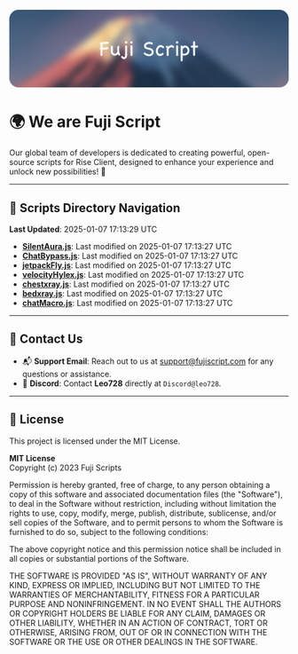 ![Banner](.github/b.webp)

# 🌍 **We are Fuji Script**

Our global team of developers is dedicated to creating powerful, open-source scripts for Rise Client, designed to enhance your experience and unlock new possibilities! 🌟

---
<!-- SCRIPTS_NAVIGATION_START -->
## 📂 **Scripts Directory Navigation**

**Last Updated**: 2025-01-07 17:13:29 UTC

- **[SilentAura.js](scripts/SilentAura.js)**: Last modified on 2025-01-07 17:13:27 UTC
- **[ChatBypass.js](scripts/ChatBypass.js)**: Last modified on 2025-01-07 17:13:27 UTC
- **[jetpackFly.js](scripts/jetpackFly.js)**: Last modified on 2025-01-07 17:13:27 UTC
- **[velocityHylex.js](scripts/velocityHylex.js)**: Last modified on 2025-01-07 17:13:27 UTC
- **[chestxray.js](scripts/chestxray.js)**: Last modified on 2025-01-07 17:13:27 UTC
- **[bedxray.js](scripts/bedxray.js)**: Last modified on 2025-01-07 17:13:27 UTC
- **[chatMacro.js](scripts/chatMacro.js)**: Last modified on 2025-01-07 17:13:27 UTC

<!-- SCRIPTS_NAVIGATION_END -->

---

## 💬 **Contact Us**  
- 📬 **Support Email**: Reach out to us at [support@fujiscript.com](mailto:support@fujiscript.com) for any questions or assistance.  
- 💬 **Discord**: Contact **Leo728** directly at `Discord@leo728`.

---

## 📜 **License**

This project is licensed under the MIT License.  

**MIT License**  
Copyright (c) 2023 Fuji Scripts  

Permission is hereby granted, free of charge, to any person obtaining a copy of this software and associated documentation files (the "Software"), to deal in the Software without restriction, including without limitation the rights to use, copy, modify, merge, publish, distribute, sublicense, and/or sell copies of the Software, and to permit persons to whom the Software is furnished to do so, subject to the following conditions:  

The above copyright notice and this permission notice shall be included in all copies or substantial portions of the Software.  

THE SOFTWARE IS PROVIDED "AS IS", WITHOUT WARRANTY OF ANY KIND, EXPRESS OR IMPLIED, INCLUDING BUT NOT LIMITED TO THE WARRANTIES OF MERCHANTABILITY, FITNESS FOR A PARTICULAR PURPOSE AND NONINFRINGEMENT. IN NO EVENT SHALL THE AUTHORS OR COPYRIGHT HOLDERS BE LIABLE FOR ANY CLAIM, DAMAGES OR OTHER LIABILITY, WHETHER IN AN ACTION OF CONTRACT, TORT OR OTHERWISE, ARISING FROM, OUT OF OR IN CONNECTION WITH THE SOFTWARE OR THE USE OR OTHER DEALINGS IN THE SOFTWARE.  
